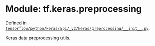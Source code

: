<div itemscope itemtype="http://developers.google.com/ReferenceObject">
<meta itemprop="name" content="tf.keras.preprocessing" />
<meta itemprop="path" content="Stable" />
</div>

# Module: tf.keras.preprocessing



Defined in [`tensorflow/python/keras/api/_v2/keras/preprocessing/__init__.py`](/code/stable/tensorflow/python/keras/api/_v2/keras/preprocessing/__init__.py).

Keras data preprocessing utils.

